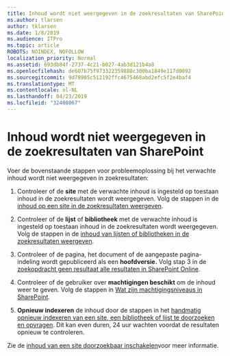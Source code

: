 ```yaml
---
title: Inhoud wordt niet weergegeven in de zoekresultaten van SharePoint
ms.author: tlarsen
author: tklarsen
ms.date: 1/8/2019
ms.audience: ITPro
ms.topic: article
ROBOTS: NOINDEX, NOFOLLOW
localization_priority: Normal
ms.assetid: 693db84f-2737-4c21-b027-4ab3d121b4a8
ms.openlocfilehash: de607b75f973322359888c300ba1849e117d0092
ms.sourcegitcommit: 9d78905c512192ffc4675468abd2efc5f2e4baf4
ms.translationtype: MT
ms.contentlocale: nl-NL
ms.lasthandoff: 04/23/2019
ms.locfileid: "32408067"
---
```

# <a name="content-doesnt-appear-in-sharepoint-search-results"></a>Inhoud wordt niet weergegeven in de zoekresultaten van SharePoint

Voer de bovenstaande stappen voor probleemoplossing bij het verwachte inhoud wordt niet weergegeven in zoekresultaten:
  
1. Controleer of de **site** met de verwachte inhoud is ingesteld op toestaan inhoud in de zoekresultaten wordt weergegeven. Volg de stappen in de [inhoud op een site in de zoekresultaten weergeven](https://docs.microsoft.com/sharepoint/make-site-content-searchable#show-content-on-a-site-in-search-results).
    
2. Controleer of de **lijst** of **bibliotheek** met de verwachte inhoud is ingesteld op toestaan inhoud in de zoekresultaten wordt weergegeven. Volg de stappen in de [inhoud van lijsten of bibliotheken in de zoekresultaten weergeven](https://docs.microsoft.com/sharepoint/make-site-content-searchable#show-content-from-lists-or-libraries-in-search-results). 
    
3. Controleer of de pagina, het document of de aangepaste pagina-indeling wordt gepubliceerd als een **hoofdversie.** Volg stap 3 in de [zoekopdracht geen resultaat alle resultaten in SharePoint Online](https://go.microsoft.com/fwlink/?linkid=874525).
    
4. Controleer of de gebruiker over **machtigingen beschikt** om de inhoud weer te geven. Volg de stappen in [Wat zijn machtigingsniveaus in SharePoint](https://go.microsoft.com/fwlink/?linkid=867071).
    
5. **Opnieuw indexeren** de inhoud door de stappen in het [handmatig opnieuw indexeren van een site, een bibliotheek of lijst te doorzoeken en opvragen](https://docs.microsoft.com/sharepoint/crawl-site-content). Dit kan even duren, 24 uur wachten voordat de resultaten opnieuw te controleren.
    
Zie de [inhoud van een site doorzoekbaar inschakelen](https://docs.microsoft.com/sharepoint/make-site-content-searchable)voor meer informatie. 
  

